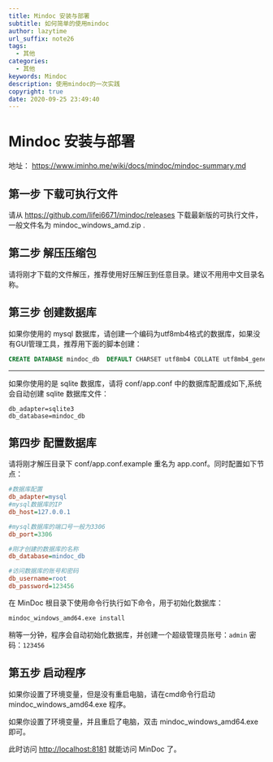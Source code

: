 ```yaml
---
title: Mindoc 安装与部署
subtitle: 如何简单的使用mindoc
author: lazytime
url_suffix: note26
tags:
  - 其他
categories:
  - 其他
keywords: Mindoc
description: 使用mindoc的一次实践
copyright: true
date: 2020-09-25 23:49:40
---
```


# Mindoc 安装与部署

地址： https://www.iminho.me/wiki/docs/mindoc/mindoc-summary.md

## 第一步 下载可执行文件

请从 <https://github.com/lifei6671/mindoc/releases> 下载最新版的可执行文件，一般文件名为 mindoc_windows_amd.zip .

## 第二步 解压压缩包

请将刚才下载的文件解压，推荐使用好压解压到任意目录。建议不用用中文目录名称。

## 第三步 创建数据库

如果你使用的 mysql 数据库，请创建一个编码为utf8mb4格式的数据库，如果没有GUI管理工具，推荐用下面的脚本创建：

```sql
CREATE DATABASE mindoc_db  DEFAULT CHARSET utf8mb4 COLLATE utf8mb4_general_ci;
```

------

如果你使用的是 sqlite 数据库，请将 conf/app.conf 中的数据库配置成如下,系统会自动创建 sqlite 数据库文件：

```
db_adapter=sqlite3
db_database=mindoc_db
```

## 第四步 配置数据库

请将刚才解压目录下 conf/app.conf.example 重名为 app.conf。同时配置如下节点：

```ini
#数据库配置
db_adapter=mysql
#mysql数据库的IP
db_host=127.0.0.1

#mysql数据库的端口号一般为3306
db_port=3306

#刚才创建的数据库的名称
db_database=mindoc_db

#访问数据库的账号和密码
db_username=root
db_password=123456
```

在 MinDoc 根目录下使用命令行执行如下命令，用于初始化数据库：

```bash
mindoc_windows_amd64.exe install
```

稍等一分钟，程序会自动初始化数据库，并创建一个超级管理员账号：`admin` 密码：`123456`

## 第五步 启动程序

如果你设置了环境变量，但是没有重启电脑，请在cmd命令行启动 mindoc_windows_amd64.exe 程序。

如果你设置了环境变量，并且重启了电脑，双击 mindoc_windows_amd64.exe 即可。

此时访问 [http://localhost:8181](http://localhost:8181/) 就能访问 MinDoc 了。